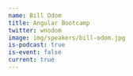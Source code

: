 ```yaml
---
name: Bill Odom
title: Angular Bootcamp
twitter: wnodom
image: img/speakers/bill-odom.jpg
is-podcast: true
is-event: false
current: true
---
```

